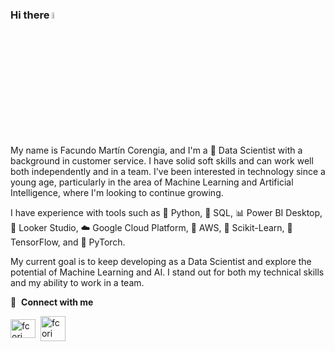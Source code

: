 ### Hi there <a href="https://www.gautamkrishnar.com/"><img src="https://media.giphy.com/media/hvRJCLFzcasrR4ia7z/giphy.gif" width="5%"></a> 
My name is Facundo Martín Corengia, and I'm a 🤖 Data Scientist with a background in customer service. I have solid soft skills and can work well both independently and in a team. I've been interested in technology since a young age, particularly in the area of Machine Learning and Artificial Intelligence, where I'm looking to continue growing.  
  
I have experience with tools such as 🐍 Python, 💾 SQL, 📊 Power BI Desktop, 👀 Looker Studio, ☁️ Google Cloud Platform, 🚀 AWS, 🧠 Scikit-Learn, 🤖 TensorFlow, and 🚀 PyTorch.  
  
My current goal is to keep developing as a Data Scientist and explore the potential of Machine Learning and AI. I stand out for both my technical skills and my ability to work in a team. 

   🔗 &nbsp;**Connect with me** <p align="left"> <a href="https://www.linkedin.com/in/facundo-mart%C3%ADn-corengia-5263b7242/" target="blank"><img align="center" src="https://raw.githubusercontent.com/rahuldkjain/github-profile-readme-generator/master/src/images/icons/Social/linked-in-alt.svg" alt="fcori" height="30" width="40" /></a> <img> <a href='https://mulberry-single-f2e.notion.site/Facundo-Mart-n-Corengia-Portfolio-8b78b69d80164dfbbc94f79e967d6415'><img align="center" src="https://cdn-icons-png.flaticon.com/512/252/252336.png" alt="fcori" height="40" width="40"></a> <img>
